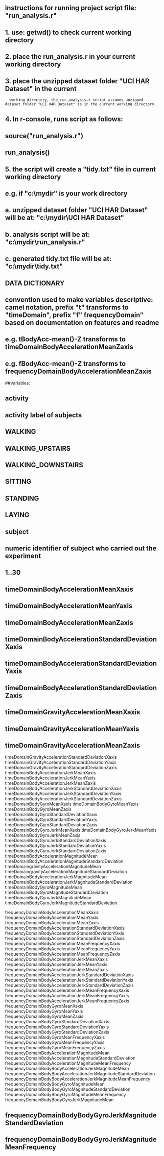 ## instructions for running project script file: "run_analysis.r"

## 1. use: getwd() to check current working directory

## 2. place the run_analysis.r in your current working directory

## 3. place the unzipped dataset folder "UCI HAR Dataset" in the current 
      working directory, the run_analysis.r script assumes unzipped dataset folder "UCI HAR Dataset" is in the current working directory.

## 4. In r-console, runs script as follows: 

##    source("run_analysis.r")  

##    run_analysis()

## 5. the script will create a "tidy.txt" file in current working directory

## e.g. if "c:\mydir\" is your work directory 
        
## a. unzipped dataset folder "UCI HAR Dataset" will be at: "c:\mydir\UCI HAR Dataset\"
        
## b. analysis script will be at: "c:\mydir\run_analysis.r"
        
## c. generated tidy.txt file will be at: "c:\mydir\tidy.txt"



## DATA DICTIONARY


## convention used to make variables descriptive: camel notation, prefix "t" transforms to "timeDomain", prefix "f" frequencyDomain" based on documentation on features and readme

## e.g.  tBodyAcc-mean()-Z  transforms to timeDomainBodyAccelerationMeanZaxis

## e.g.  fBodyAcc-mean()-Z  transforms to frequencyDomainBodyAccelerationMeanZaxis


##variables: 


## activity 
##      activity label of subjects
##          WALKING
##          WALKING_UPSTAIRS

##          WALKING_DOWNSTAIRS

##          SITTING

##          STANDING

##          LAYING



## subject 
##      numeric identifier of subject who carried out the experiment
##      1..30  



## timeDomainBodyAccelerationMeanXaxis
## timeDomainBodyAccelerationMeanYaxis
## timeDomainBodyAccelerationMeanZaxis
## timeDomainBodyAccelerationStandardDeviationXaxis
## timeDomainBodyAccelerationStandardDeviationYaxis
## timeDomainBodyAccelerationStandardDeviationZaxis
## timeDomainGravityAccelerationMeanXaxis
## timeDomainGravityAccelerationMeanYaxis
## timeDomainGravityAccelerationMeanZaxis
timeDomainGravityAccelerationStandardDeviationXaxis
timeDomainGravityAccelerationStandardDeviationYaxis
timeDomainGravityAccelerationStandardDeviationZaxis
timeDomainBodyAccelerationJerkMeanXaxis
timeDomainBodyAccelerationJerkMeanYaxis
timeDomainBodyAccelerationJerkMeanZaxis
timeDomainBodyAccelerationJerkStandardDeviationXaxis
timeDomainBodyAccelerationJerkStandardDeviationYaxis
timeDomainBodyAccelerationJerkStandardDeviationZaxis
timeDomainBodyGyroMeanXaxis
timeDomainBodyGyroMeanYaxis 
timeDomainBodyGyroMeanZaxis
timeDomainBodyGyroStandardDeviationXaxis
timeDomainBodyGyroStandardDeviationYaxis
timeDomainBodyGyroStandardDeviationZaxis
timeDomainBodyGyroJerkMeanXaxis
timeDomainBodyGyroJerkMeanYaxis
timeDomainBodyGyroJerkMeanZaxis
timeDomainBodyGyroJerkStandardDeviationXaxis
timeDomainBodyGyroJerkStandardDeviationYaxis 
timeDomainBodyGyroJerkStandardDeviationZaxis
timeDomainBodyAccelerationMagnitudeMean
timeDomainBodyAccelerationMagnitudeStandardDeviation
timeDomaingravityAccelerationMagnitudeMean
timeDomaingravityAccelerationMagnitudeStandardDeviation
timeDomainBodyAccelerationJerkMagnitudeMean
timeDomainBodyAccelerationJerkMagnitudeStandardDeviation
timeDomainBodyGyroMagnitudeMean
timeDomainBodyGyroMagnitudeStandardDeviation
timeDomainBodyGyroJerkMagnitudeMean
timeDomainBodyGyroJerkMagnitudeStandardDeviation

frequencyDomainBodyAccelerationMeanXaxis
frequencyDomainBodyAccelerationMeanYaxis
frequencyDomainBodyAccelerationMeanZaxis
frequencyDomainBodyAccelerationStandardDeviationXaxis
frequencyDomainBodyAccelerationStandardDeviationYaxis
frequencyDomainBodyAccelerationStandardDeviationZaxis 
frequencyDomainBodyAccelerationMeanFrequencyXaxis 
frequencyDomainBodyAccelerationMeanFrequencyYaxis
frequencyDomainBodyAccelerationMeanFrequencyZaxis
frequencyDomainBodyAccelerationJerkMeanXaxis
frequencyDomainBodyAccelerationJerkMeanYaxis
frequencyDomainBodyAccelerationJerkMeanZaxis 
frequencyDomainBodyAccelerationJerkStandardDeviationXaxis
frequencyDomainBodyAccelerationJerkStandardDeviationYaxis
frequencyDomainBodyAccelerationJerkStandardDeviationZaxis
frequencyDomainBodyAccelerationJerkMeanFrequencyXaxis
frequencyDomainBodyAccelerationJerkMeanFrequencyYaxis 
frequencyDomainBodyAccelerationJerkMeanFrequencyZaxis
frequencyDomainBodyGyroMeanXaxis
frequencyDomainBodyGyroMeanYaxis 
frequencyDomainBodyGyroMeanZaxis
frequencyDomainBodyGyroStandardDeviationXaxis
frequencyDomainBodyGyroStandardDeviationYaxis
frequencyDomainBodyGyroStandardDeviationZaxis
frequencyDomainBodyGyroMeanFrequencyXaxis
frequencyDomainBodyGyroMeanFrequencyYaxis
frequencyDomainBodyGyroMeanFrequencyZaxis
frequencyDomainBodyAccelerationMagnitudeMean
frequencyDomainBodyAccelerationMagnitudeStandardDeviation
frequencyDomainBodyAccelerationMagnitudeMeanFrequency
frequencyDomainBodyBodyAccelerationJerkMagnitudeMean
frequencyDomainBodyBodyAccelerationJerkMagnitudeStandardDeviation
frequencyDomainBodyBodyAccelerationJerkMagnitudeMeanFrequency 
frequencyDomainBodyBodyGyroMagnitudeMean
frequencyDomainBodyBodyGyroMagnitudeStandardDeviation
frequencyDomainBodyBodyGyroMagnitudeMeanFrequency
frequencyDomainBodyBodyGyroJerkMagnitudeMean
## frequencyDomainBodyBodyGyroJerkMagnitudeStandardDeviation
## frequencyDomainBodyBodyGyroJerkMagnitudeMeanFrequency
 